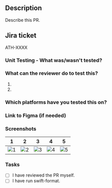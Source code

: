 <!-- the title of this PR should:
    1. start with [ATH-12345] or [ATH-X]
    2. be sentence case or each word capitalized, not a lowercase first letter
-->
## Description
Describe this PR.

## Jira ticket
ATH-XXXX

### Unit Testing - What was/wasn't tested?

### What can the reviewer do to test this?
1. 
2. 

### Which platforms have you tested this on?

### Link to Figma (if needed)

### Screenshots 
|1|2|3|4|5|
|---|---|---|---|---|
|![1](image1url)|![2](image2url)|![3](image3url)|![4](image4url)|![5](image5url)


### Tasks
- [ ] I have reviewed the PR myself.
- [ ] I have run swift-format.

